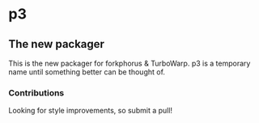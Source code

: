 # p3
## The new packager

This is the new packager for forkphorus & TurboWarp. p3 is a temporary name until something better can be thought of.

### Contributions

Looking for style improvements, so submit a pull!
